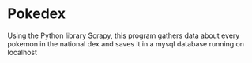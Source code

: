 # Pokedex
Using the Python library Scrapy, this program gathers data about every pokemon in the national dex and saves it in a mysql database running on localhost
